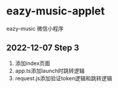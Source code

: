 # eazy-music-applet
eazy-music 微信小程序

## 2022-12-07 Step 3
1. 添加index页面
2. app.ts添加launch时跳转逻辑
3. request.js添加验证token逻辑和跳转逻辑
